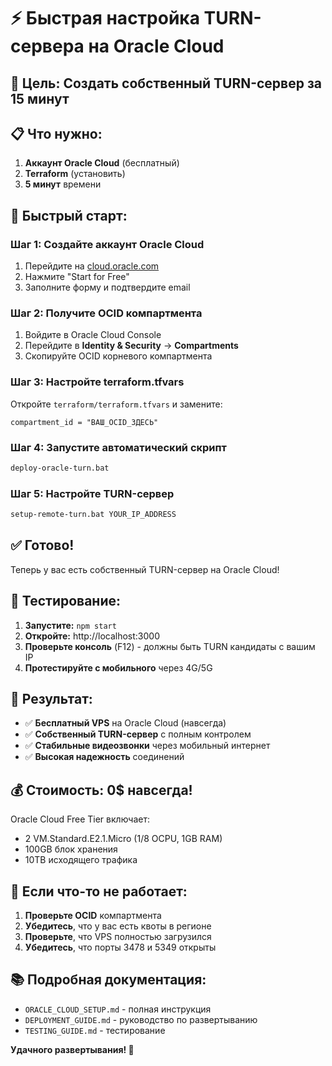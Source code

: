 # ⚡ Быстрая настройка TURN-сервера на Oracle Cloud

## 🎯 **Цель:** Создать собственный TURN-сервер за 15 минут

## 📋 **Что нужно:**

1. **Аккаунт Oracle Cloud** (бесплатный)
2. **Terraform** (установить)
3. **5 минут** времени

## 🚀 **Быстрый старт:**

### **Шаг 1: Создайте аккаунт Oracle Cloud**
1. Перейдите на [cloud.oracle.com](https://cloud.oracle.com)
2. Нажмите "Start for Free"
3. Заполните форму и подтвердите email

### **Шаг 2: Получите OCID компартмента**
1. Войдите в Oracle Cloud Console
2. Перейдите в **Identity & Security** → **Compartments**
3. Скопируйте OCID корневого компартмента

### **Шаг 3: Настройте terraform.tfvars**
Откройте `terraform/terraform.tfvars` и замените:
```hcl
compartment_id = "ВАШ_OCID_ЗДЕСЬ"
```

### **Шаг 4: Запустите автоматический скрипт**
```cmd
deploy-oracle-turn.bat
```

### **Шаг 5: Настройте TURN-сервер**
```cmd
setup-remote-turn.bat YOUR_IP_ADDRESS
```

## ✅ **Готово!**

Теперь у вас есть собственный TURN-сервер на Oracle Cloud!

## 🧪 **Тестирование:**

1. **Запустите:** `npm start`
2. **Откройте:** http://localhost:3000
3. **Проверьте консоль** (F12) - должны быть TURN кандидаты с вашим IP
4. **Протестируйте с мобильного** через 4G/5G

## 🎉 **Результат:**

- ✅ **Бесплатный VPS** на Oracle Cloud (навсегда)
- ✅ **Собственный TURN-сервер** с полным контролем
- ✅ **Стабильные видеозвонки** через мобильный интернет
- ✅ **Высокая надежность** соединений

## 💰 **Стоимость: 0$ навсегда!**

Oracle Cloud Free Tier включает:
- 2 VM.Standard.E2.1.Micro (1/8 OCPU, 1GB RAM)
- 100GB блок хранения
- 10TB исходящего трафика

## 🚨 **Если что-то не работает:**

1. **Проверьте OCID** компартмента
2. **Убедитесь**, что у вас есть квоты в регионе
3. **Проверьте**, что VPS полностью загрузился
4. **Убедитесь**, что порты 3478 и 5349 открыты

## 📚 **Подробная документация:**
- `ORACLE_CLOUD_SETUP.md` - полная инструкция
- `DEPLOYMENT_GUIDE.md` - руководство по развертыванию
- `TESTING_GUIDE.md` - тестирование

**Удачного развертывания! 🚀**
